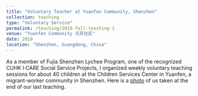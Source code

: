 ```yaml
---
title: "Voluntary Teacher at Yuanfen Community, Shenzhen"
collection: teaching
type: "Voluntary Service"
permalink: /teaching/2019-fall-teaching-1
venue: "Yuanfen Community 元芬社区"
date: 2019
location: "Shenzhen, Guangdong, China"
---
```

As a member of Fujia Shenzhen Lychee Program, one of the recognized CUHK I·CARE Social Service Projects, I organized weekly voluntary teaching sessions for about 40 children at the Children Services Center in Yuanfen, a migrant-worker community in Shenzhen. Here is a [photo](https://lin0yuan.github.io/images/teaching_2019fall.jpg) of us taken at the end of our last teaching.

<!-- Heading 1
======

Heading 2
======

Heading 3
====== -->
